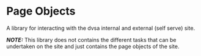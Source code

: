 # Page Objects
A library for interacting with the dvsa internal and external (self serve) site. 

***NOTE:*** This library does not contains the different tasks that can be undertaken on the site and just contains the page objects of the site.